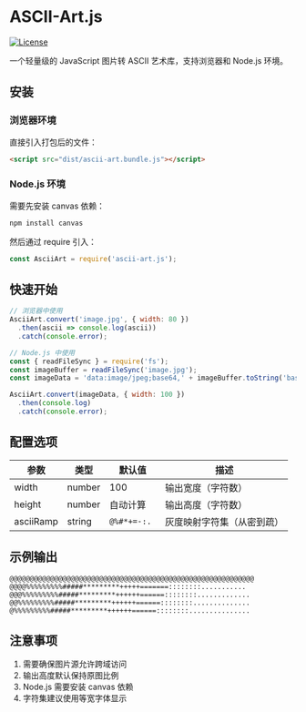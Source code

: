 # ASCII-Art.js

[![License](https://img.shields.io/badge/license-MIT-blue.svg)](https://opensource.org/licenses/MIT)

一个轻量级的 JavaScript 图片转 ASCII 艺术库，支持浏览器和 Node.js 环境。

## 安装

### 浏览器环境
直接引入打包后的文件：
```html
<script src="dist/ascii-art.bundle.js"></script>
```

### Node.js 环境
需要先安装 canvas 依赖：
```bash
npm install canvas
```
然后通过 require 引入：
```javascript
const AsciiArt = require('ascii-art.js');
```

## 快速开始
```javascript
// 浏览器中使用
AsciiArt.convert('image.jpg', { width: 80 })
  .then(ascii => console.log(ascii))
  .catch(console.error);

// Node.js 中使用
const { readFileSync } = require('fs');
const imageBuffer = readFileSync('image.jpg');
const imageData = 'data:image/jpeg;base64,' + imageBuffer.toString('base64');

AsciiArt.convert(imageData, { width: 100 })
  .then(console.log)
  .catch(console.error);
```

## 配置选项
| 参数 | 类型 | 默认值 | 描述 |
|------|------|---------|-------------|
| width | number | 100 | 输出宽度（字符数） |
| height | number | 自动计算 | 输出高度（字符数） |
| asciiRamp | string | `@%#*+=-:. ` | 灰度映射字符集（从密到疏） |

## 示例输出
```
@@@@@@@@@@@@@@@@@@@@@@@@@@@@@@@@@@@@@@@@@@@@@@@@@@@@@@@@@@@@
@@@@%%%%%%%%%#####*********+++++=======::::::::...........
@@@%%%%%%%%%#####*********++++++======::::::::.............
@@%%%%%%%%%#####*********++++++======::::::::..............
@%%%%%%%%%#####*********++++++======::::::::...............
```

## 注意事项
1. 需要确保图片源允许跨域访问
2. 输出高度默认保持原图比例
3. Node.js 需要安装 canvas 依赖
4. 字符集建议使用等宽字体显示